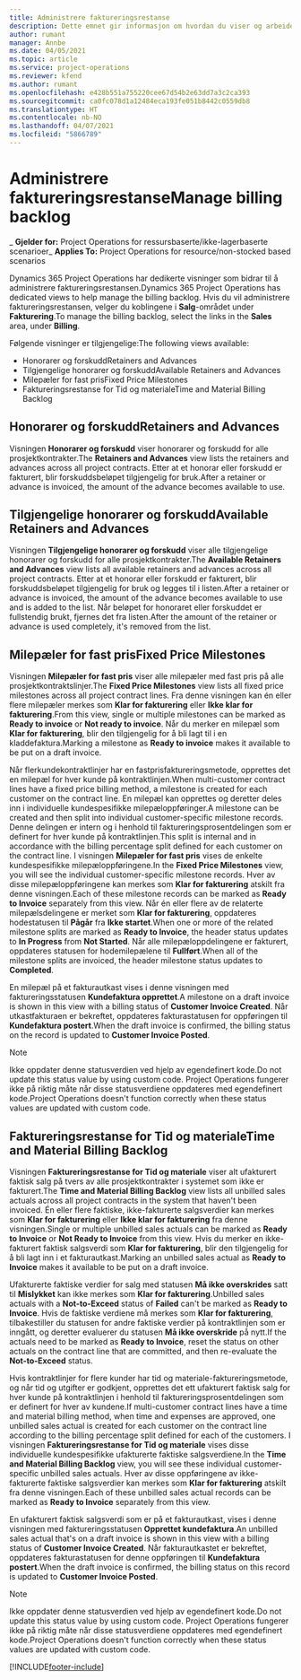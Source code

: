 ```yaml
---
title: Administrere faktureringsrestanse
description: Dette emnet gir informasjon om hvordan du viser og arbeider med faktureringsrestansen i Project Operations.
author: rumant
manager: Annbe
ms.date: 04/05/2021
ms.topic: article
ms.service: project-operations
ms.reviewer: kfend
ms.author: rumant
ms.openlocfilehash: e428b551a755220cee67d54b2e63dd7a3c2ca393
ms.sourcegitcommit: ca0fc078d1a12484eca193fe051b8442c0559db8
ms.translationtype: HT
ms.contentlocale: nb-NO
ms.lasthandoff: 04/07/2021
ms.locfileid: "5866789"
---
```

# <a name="manage-billing-backlog"></a><span data-ttu-id="c550d-103">Administrere faktureringsrestanse</span><span class="sxs-lookup"><span data-stu-id="c550d-103">Manage billing backlog</span></span>

<span data-ttu-id="c550d-104">_ **Gjelder for:** Project Operations for ressursbaserte/ikke-lagerbaserte scenarioer</span><span class="sxs-lookup"><span data-stu-id="c550d-104">_ **Applies To:** Project Operations for resource/non-stocked based scenarios</span></span>

<span data-ttu-id="c550d-105">Dynamics 365 Project Operations har dedikerte visninger som bidrar til å administrere faktureringsrestansen.</span><span class="sxs-lookup"><span data-stu-id="c550d-105">Dynamics 365 Project Operations has dedicated views to help manage the billing backlog.</span></span> <span data-ttu-id="c550d-106">Hvis du vil administrere faktureringsrestansen, velger du koblingene i **Salg**-området under **Fakturering**.</span><span class="sxs-lookup"><span data-stu-id="c550d-106">To manage the billing backlog, select the links in the **Sales** area, under **Billing**.</span></span> 

<span data-ttu-id="c550d-107">Følgende visninger er tilgjengelige:</span><span class="sxs-lookup"><span data-stu-id="c550d-107">The following views available:</span></span>

- <span data-ttu-id="c550d-108">Honorarer og forskudd</span><span class="sxs-lookup"><span data-stu-id="c550d-108">Retainers and Advances</span></span>
- <span data-ttu-id="c550d-109">Tilgjengelige honorarer og forskudd</span><span class="sxs-lookup"><span data-stu-id="c550d-109">Available Retainers and Advances</span></span>
- <span data-ttu-id="c550d-110">Milepæler for fast pris</span><span class="sxs-lookup"><span data-stu-id="c550d-110">Fixed Price Milestones</span></span>
- <span data-ttu-id="c550d-111">Faktureringsrestanse for Tid og materiale</span><span class="sxs-lookup"><span data-stu-id="c550d-111">Time and Material Billing Backlog</span></span>

## <a name="retainers-and-advances"></a><span data-ttu-id="c550d-112">Honorarer og forskudd</span><span class="sxs-lookup"><span data-stu-id="c550d-112">Retainers and Advances</span></span>

<span data-ttu-id="c550d-113">Visningen **Honorarer og forskudd** viser honorarer og forskudd for alle prosjektkontrakter.</span><span class="sxs-lookup"><span data-stu-id="c550d-113">The **Retainers and Advances** view lists the retainers and advances across all project contracts.</span></span> <span data-ttu-id="c550d-114">Etter at et honorar eller forskudd er fakturert, blir forskuddsbeløpet tilgjengelig for bruk.</span><span class="sxs-lookup"><span data-stu-id="c550d-114">After a retainer or advance is invoiced, the amount of the advance becomes available to use.</span></span>

## <a name="available-retainers-and-advances"></a><span data-ttu-id="c550d-115">Tilgjengelige honorarer og forskudd</span><span class="sxs-lookup"><span data-stu-id="c550d-115">Available Retainers and Advances</span></span>

<span data-ttu-id="c550d-116">Visningen **Tilgjengelige honorarer og forskudd** viser alle tilgjengelige honorarer og forskudd for alle prosjektkontrakter.</span><span class="sxs-lookup"><span data-stu-id="c550d-116">The **Available Retainers and Advances** view lists all available retainers and advances across all project contracts.</span></span> <span data-ttu-id="c550d-117">Etter at et honorar eller forskudd er fakturert, blir forskuddsbeløpet tilgjengelig for bruk og legges til i listen.</span><span class="sxs-lookup"><span data-stu-id="c550d-117">After a retainer or advance is invoiced, the amount of the advance becomes available to use and is added to the list.</span></span> <span data-ttu-id="c550d-118">Når beløpet for honoraret eller forskuddet er fullstendig brukt, fjernes det fra listen.</span><span class="sxs-lookup"><span data-stu-id="c550d-118">After the amount of the retainer or advance is used completely, it's removed from the list.</span></span>

## <a name="fixed-price-milestones"></a><span data-ttu-id="c550d-119">Milepæler for fast pris</span><span class="sxs-lookup"><span data-stu-id="c550d-119">Fixed Price Milestones</span></span>

<span data-ttu-id="c550d-120">Visningen **Milepæler for fast pris** viser alle milepæler med fast pris på alle prosjektkontraktslinjer.</span><span class="sxs-lookup"><span data-stu-id="c550d-120">The **Fixed Price Milestones** view lists all fixed price milestones across all project contract lines.</span></span> <span data-ttu-id="c550d-121">Fra denne visningen kan én eller flere milepæler merkes som **Klar for fakturering** eller **Ikke klar for fakturering**.</span><span class="sxs-lookup"><span data-stu-id="c550d-121">From this view, single or multiple milestones can be marked as **Ready to invoice** or **Not ready to invoice**.</span></span> <span data-ttu-id="c550d-122">Når du merker en milepæl som **Klar for fakturering**, blir den tilgjengelig for å bli lagt til i en kladdefaktura.</span><span class="sxs-lookup"><span data-stu-id="c550d-122">Marking a milestone as **Ready to invoice** makes it available to be put on a draft invoice.</span></span>

<span data-ttu-id="c550d-123">Når flerkundekontraktlinjer har en fastprisfaktureringsmetode, opprettes det en milepæl for hver kunde på kontraktlinjen.</span><span class="sxs-lookup"><span data-stu-id="c550d-123">When multi-customer contract lines have a fixed price billing method, a milestone is created for each customer on the contract line.</span></span> <span data-ttu-id="c550d-124">En milepæl kan opprettes og deretter deles inn i individuelle kundespesifikke milepæloppføringer.</span><span class="sxs-lookup"><span data-stu-id="c550d-124">A milestone can be created and then split into individual customer-specific milestone records.</span></span> <span data-ttu-id="c550d-125">Denne delingen er intern og i henhold til faktureringsprosentdelingen som er definert for hver kunde på kontraktlinjen.</span><span class="sxs-lookup"><span data-stu-id="c550d-125">This split is internal and in accordance with the billing percentage split defined for each customer on the contract line.</span></span> <span data-ttu-id="c550d-126">I visningen **Milepæler for fast pris** vises de enkelte kundespesifikke milepæloppføringene.</span><span class="sxs-lookup"><span data-stu-id="c550d-126">In the **Fixed Price Milestones** view, you will see the individual customer-specific milestone records.</span></span> <span data-ttu-id="c550d-127">Hver av disse milepæloppføringene kan merkes som **Klar for fakturering** atskilt fra denne visningen.</span><span class="sxs-lookup"><span data-stu-id="c550d-127">Each of these milestone records can be marked as **Ready to Invoice** separately from this view.</span></span> <span data-ttu-id="c550d-128">Når én eller flere av de relaterte milepælsdelingene er merket som **Klar for fakturering**, oppdateres hodestatusen til **Pågår** fra **Ikke startet**.</span><span class="sxs-lookup"><span data-stu-id="c550d-128">When one or more of the related milestone splits are marked as **Ready to Invoice**, the header status updates to **In Progress** from **Not Started**.</span></span> <span data-ttu-id="c550d-129">Når alle milepæloppdelingene er fakturert, oppdateres statusen for hodemilepælene til **Fullført**.</span><span class="sxs-lookup"><span data-stu-id="c550d-129">When all of the milestone splits are invoiced, the header milestone status updates to **Completed**.</span></span>

<span data-ttu-id="c550d-130">En milepæl på et fakturautkast vises i denne visningen med faktureringsstatusen **Kundefaktura opprettet**.</span><span class="sxs-lookup"><span data-stu-id="c550d-130">A milestone on a draft invoice is shown in this view with a billing status of **Customer Invoice Created**.</span></span> <span data-ttu-id="c550d-131">Når utkastfakturaen er bekreftet, oppdateres fakturastatusen for oppføringen til **Kundefaktura postert**.</span><span class="sxs-lookup"><span data-stu-id="c550d-131">When the draft invoice is confirmed, the billing status on the record is updated to **Customer Invoice Posted**.</span></span> 

> [!NOTE] 
> <span data-ttu-id="c550d-132">Ikke oppdater denne statusverdien ved hjelp av egendefinert kode.</span><span class="sxs-lookup"><span data-stu-id="c550d-132">Do not update this status value by using custom code.</span></span> <span data-ttu-id="c550d-133">Project Operations fungerer ikke på riktig måte når disse statusverdiene oppdateres med egendefinert kode.</span><span class="sxs-lookup"><span data-stu-id="c550d-133">Project Operations doesn't function correctly when these status values are updated with custom code.</span></span>

## <a name="time-and-material-billing-backlog"></a><span data-ttu-id="c550d-134">Faktureringsrestanse for Tid og materiale</span><span class="sxs-lookup"><span data-stu-id="c550d-134">Time and Material Billing Backlog</span></span>

<span data-ttu-id="c550d-135">Visningen **Faktureringsrestanse for Tid og materiale** viser alt ufakturert faktisk salg på tvers av alle prosjektkontrakter i systemet som ikke er fakturert.</span><span class="sxs-lookup"><span data-stu-id="c550d-135">The **Time and Material Billing Backlog** view lists all unbilled sales actuals across all project contracts in the system that haven't been invoiced.</span></span> <span data-ttu-id="c550d-136">Én eller flere faktiske, ikke-fakturerte salgsverdier kan merkes som **Klar for fakturering** eller **Ikke klar for fakturering** fra denne visningen.</span><span class="sxs-lookup"><span data-stu-id="c550d-136">Single or multiple unbilled sales actuals can be marked as **Ready to Invoice** or **Not Ready to Invoice** from this view.</span></span> <span data-ttu-id="c550d-137">Hvis du merker en ikke-fakturert faktisk salgsverdi som **Klar for fakturering**, blir den tilgjengelig for å bli lagt inn i et fakturautkast.</span><span class="sxs-lookup"><span data-stu-id="c550d-137">Marking an unbilled sales actual as **Ready to Invoice** makes it available to be put on a draft invoice.</span></span>

<span data-ttu-id="c550d-138">Ufakturerte faktiske verdier for salg med statusen **Må ikke overskrides** satt til **Mislykket** kan ikke merkes som **Klar for fakturering**.</span><span class="sxs-lookup"><span data-stu-id="c550d-138">Unbilled sales actuals with a **Not-to-Exceed** status of **Failed** can't be marked as **Ready to Invoice**.</span></span> <span data-ttu-id="c550d-139">Hvis de faktiske verdiene må merkes som **Klar for fakturering**, tilbakestiller du statusen for andre faktiske verdier på kontraktlinjen som er inngått, og deretter evaluerer du statusen **Må ikke overskride** på nytt.</span><span class="sxs-lookup"><span data-stu-id="c550d-139">If the actuals need to be marked as **Ready to Invoice**, reset the status on other actuals on the contract line that are committed, and then re-evaluate the **Not-to-Exceed** status.</span></span>

<span data-ttu-id="c550d-140">Hvis kontraktlinjer for flere kunder har tid og materiale-faktureringsmetode, og når tid og utgifter er godkjent, opprettes det ett ufakturert faktisk salg for hver kunde på kontraktlinjen i henhold til faktureringsprosentdelingen som er definert for hver av kundene.</span><span class="sxs-lookup"><span data-stu-id="c550d-140">If multi-customer contract lines have a time and material billing method, when time and expenses are approved, one unbilled sales actual is created for each customer on the contract line according to the billing percentage split defined for each of the customers.</span></span> <span data-ttu-id="c550d-141">I visningen **Faktureringsrestanse for Tid og materiale** vises disse individuelle kundespesifikke ufakturerte faktiske salgsverdiene.</span><span class="sxs-lookup"><span data-stu-id="c550d-141">In the **Time and Material Billing Backlog** view, you will see these individual customer-specific unbilled sales actuals.</span></span> <span data-ttu-id="c550d-142">Hver av disse oppføringene av ikke-fakturerte faktiske salgsverdier kan merkes som **Klar for fakturering** atskilt fra denne visningen.</span><span class="sxs-lookup"><span data-stu-id="c550d-142">Each of these unbilled sales actual records can be marked as **Ready to Invoice** separately from this view.</span></span>

<span data-ttu-id="c550d-143">En ufakturert faktisk salgsverdi som er på et fakturautkast, vises i denne visningen med faktureringsstatusen **Opprettet kundefaktura**.</span><span class="sxs-lookup"><span data-stu-id="c550d-143">An unbilled sales actual that's on a draft invoice is shown in this view with a billing status of **Customer Invoice Created**.</span></span> <span data-ttu-id="c550d-144">Når fakturautkastet er bekreftet, oppdateres fakturastatusen for denne oppføringen til **Kundefaktura postert**.</span><span class="sxs-lookup"><span data-stu-id="c550d-144">When the draft invoice is confirmed, the billing status on this record is updated to **Customer Invoice Posted**.</span></span> 

> [!NOTE] 
> <span data-ttu-id="c550d-145">Ikke oppdater denne statusverdien ved hjelp av egendefinert kode.</span><span class="sxs-lookup"><span data-stu-id="c550d-145">Do not update this status value by using custom code.</span></span> <span data-ttu-id="c550d-146">Project Operations fungerer ikke på riktig måte når disse statusverdiene oppdateres med egendefinert kode.</span><span class="sxs-lookup"><span data-stu-id="c550d-146">Project Operations doesn't function correctly when these status values are updated with custom code.</span></span>


[!INCLUDE[footer-include](../includes/footer-banner.md)]
